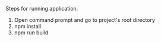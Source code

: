 Steps for running application.

1. Open command prompt and go to project's root directory
2. npm install
3. npm run build
